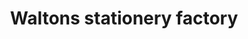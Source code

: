 ---
title: "Waltons  stationery factory"
url: /wynberg/waltons-stationery-factory/
shop: Schreibwaren
---